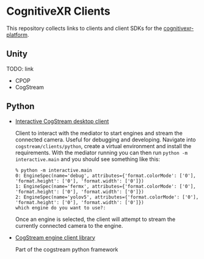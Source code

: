 CognitiveXR Clients
===================

This repository collects links to clients and client SDKs for the [cognitivexr-platform](https://github.com/cognitivexr/cognitivexr-platform).

Unity
-----

TODO: link

* CPOP
* CogStream

Python
------

* [Interactive CogStream desktop client](https://github.com/cognitivexr/CogStream/tree/main/clients/python)

  Client to interact with the mediator to start engines and stream the connected camera.
  Useful for debugging and developing.
  Navigate into `cogstream/clients/python`, create a virtual environment and install the requirements.
  With the mediator running you can then run `python -m interactive.main` and you should see something like this:
  ```
  % python -m interactive.main
  0: EngineSpec(name='debug', attributes={'format.colorMode': ['0'], 'format.height': ['0'], 'format.width': ['0']})
  1: EngineSpec(name='fermx', attributes={'format.colorMode': ['0'], 'format.height': ['0'], 'format.width': ['0']})
  2: EngineSpec(name='yolov5', attributes={'format.colorMode': ['0'], 'format.height': ['0'], 'format.width': ['0']})
  which engine do you want to use?: 
  ```
  Once an engine is selected, the client will attempt to stream the currently connected camera to the engine.
  

* [CogStream engine client library](https://github.com/cognitivexr/CogStream/blob/main/cogstream-py/cogstream/engine/client.py)

  Part of the cogstream python framework 
